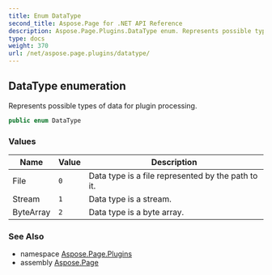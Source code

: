 ```yaml
---
title: Enum DataType
second_title: Aspose.Page for .NET API Reference
description: Aspose.Page.Plugins.DataType enum. Represents possible types of data for plugin processing
type: docs
weight: 370
url: /net/aspose.page.plugins/datatype/
---
```

## DataType enumeration

Represents possible types of data for plugin processing.

```csharp
public enum DataType
```

### Values

| Name | Value | Description |
| --- | --- | --- |
| File | `0` | Data type is a file represented by the path to it. |
| Stream | `1` | Data type is a stream. |
| ByteArray | `2` | Data type is a byte array. |

### See Also

* namespace [Aspose.Page.Plugins](../../aspose.page.plugins/)
* assembly [Aspose.Page](../../)


